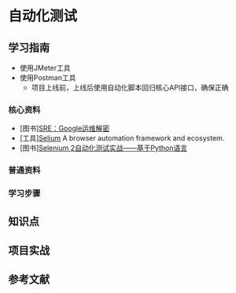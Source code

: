 # 自动化测试

## 学习指南

* 使用JMeter工具
* 使用Postman工具
  * 项目上线前，上线后使用自动化脚本回归核心API接口，确保正确

### 核心资料

* [图书][SRE：Google运维解密](http://product.dangdang.com/24032293.html)
* [工具][Selium](https://www.seleniumhq.org)  A browser automation framework and ecosystem.
* [图书][Selenium 2自动化测试实战——基于Python语言](http://product.dangdang.com/23851258.html)

### 普通资料

### 学习步骤

## 知识点

## 项目实战

## 参考文献
